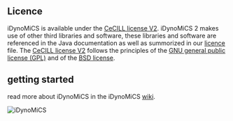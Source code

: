 ## Licence

iDynoMiCS is available under the [CeCILL license V2](http://www.cecill.info/index.en.html). iDynoMiCS 2 makes use of other third libraries and software, these libraries and software are referenced in the Java documentation as well as summorized in our [licence](LICENCE) file. The [CeCILL license V2](http://www.cecill.info/index.en.html) follows the principles of the [GNU general public license (GPL)](http://www.gnu.org/licenses/gpl-3.0.en.html) and of the [BSD license](https://opensource.org/licenses/BSD-3-Clause).

## getting started
read more about iDynoMiCS in the iDynoMiCS  [wiki](https://github.com/kreft/iDynoMiCS/wiki).

![iDynoMiCS](iDynoMiCS_logo/iDynoMiCS_logo.gif)
